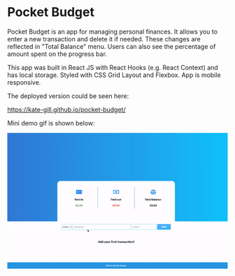 # Pocket Budget

Pocket Budget is an app for managing personal finances. It allows you to enter a new transaction and delete it if needed. These changes are reflected in "Total Balance" menu. Users can also see the percentage of amount spent on the progress bar.  

This app was built in React JS with React Hooks (e.g. React Context) and has local storage. Styled with CSS Grid Layout and Flexbox. App is mobile responsive. 

The deployed version could be seen here:

https://kate-gill.github.io/pocket-budget/

Mini demo gif is shown below:

![demo](demo.gif)

